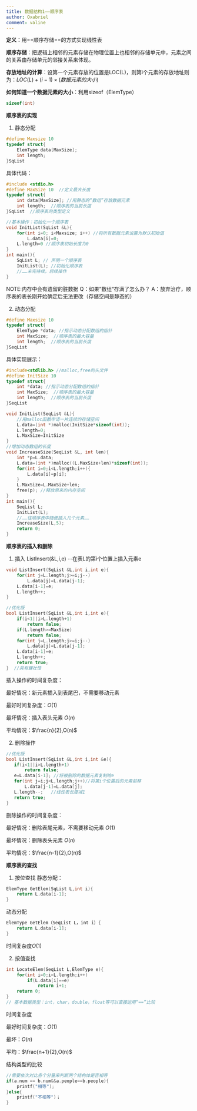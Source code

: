 ```yaml
---
title: 数据结构1——顺序表
author: Oxabriel
comment: valine
---
```

**定义**：用==顺序存储==的方式实现线性表

**顺序存储**：把逻辑上相邻的元素存储在物理位置上也相邻的存储单元中，元素之间的关系由存储单元的邻接关系来体现。

**存放地址的计算**：设第一个元素存放的位置是LOC(L)，则第i个元素的存放地址则为：$LOC(L)+(i-1) \times(数据元素的大小)$

**如何知道一个数据元素的大小**：利用sizeof（ElemType）

```c
sizeof(int)
```

 **顺序表的实现**
1. 静态分配
```c
#define Maxsize 10
typedef struct{
    ElemType data[MaxSize];
    int length;
}SqList
```

具体代码：
```c
#include <stdio.h>
#define MaxSize 10  //定义最大长度
typedef struct{
	int data[MaxSize]; //用静态的“数组”存放数据元素
	int length;  //顺序表的当前长度
}SqList  //顺序表的类型定义

//基本操作：初始化一个顺序表
void InitList(SqList &L){
	for(int i=0; i<Maxsize; i++) //将所有数据元素设置为默认初始值
		L.data[i]=0;
	L.length=0 //顺序表初始长度为0
}
int main(){
	SqList L; // 声明一个顺序表
	InitList(L); //初始化顺序表
	//……未完待续，后续操作
}
```
NOTE:内存中会有遗留的脏数据
Q：如果”数组“存满了怎么办？
A：放弃治疗，顺序表的表长刚开始确定后无法更改（存储空间是静态的）

2. 动态分配
```c
#define Maxsize 10
typedef struct{
    ElemType *data; //指示动态分配数组的指针
    int MaxSize;  //顺序表的最大容量
    int length;  //顺序表的当前长度
}SeqList
```
具体实现展示：
```c
#include<stdlib.h> //malloc,free的头文件
#define InitSize 10 
typedef struct{
    int *data; //指示动态分配数组的指针
    int MaxSize;  //顺序表的最大容量
    int length;  //顺序表的当前长度
}SeqList

void InitList(SeqList &L){
	//用malloc函数申请一片连续的存储空间
	L.data=(int *)malloc(InitSize*sizeof(int));
	L.length=0;
	L.MaxSize=InitSize
}
//增加动态数组的长度
void IncreaseSize(SeqList &L, int len){
	int *p=L.data;
	L.data=(int *)malloc((L.MaxSize+len)*sizeof(int));
	for(int i=0;i<L.length;i++){
		L.data[i]=p[i];
	}
	L.MaxSize=L.MaxSize+len;
	free(p); //释放原来的内存空间
}
int main(){
	SeqList L;
	InitList(L);
	//……往顺序表中随便插入几个元素……
	IncreaseSize(L,5);
	return 0;
}
```

**顺序表的插入和删除**

1. 插入
ListInsert(&L,i,e) --在表L的第i个位置上插入元素e
```c
void ListInsert(SqList &L,int i,int e){
	for(int j=L.length;j>=i;j--)
		L.data[j]=L.data[j-1];
	L.data[i-1]=e;
	L.length++;
}

//优化版
bool ListInsert(SqList &L,int i,int e){
	if(i<1||i>L.length+1)
		return false;
	if(L.length>=MaxSize)
		return false;
	for(int j=L.length;j>=i;j--)
		L.data[j]=L.data[j-1];
	L.data[i-1]=e;
	L.length++;
	return true;
}  //具有健壮性
```
插入操作的时间复杂度：

最好情况：新元素插入到表尾巴，不需要移动元素

最好时间复杂度：$O(1)$

最坏情况：插入表头元素  $O(n)$

平均情况：$\frac{n}{2},O(n)$

2. 删除操作
 ```c
//优化版
bool ListInsert(SqList &L,int i,int &e){
	if(i<1||i>L.length+1)
		return false;
	e=L.data[i-1]; //将被删除的数据元素复制给e
	for(int j=i;j<L,length;j++)//将第i个位置后的元素前移
		L.data[j-1]=L.data[j];
	L.length--;   //线性表长度减1
	return true;
}
```
删除操作的时间复杂度：

最好情况：删除表尾元素，不需要移动元素  $O(1)$

最坏情况：删除表头元素  $O(n)$

平均情况：$\frac{n-1}{2},O(n)$

 **顺序表的查找**

1. 按位查找
静态分配：
```c
ElemType GetElem(SqList L,int i){
	return L.data[i-1];
}
```
动态分配
```c
ElemType GetElem（SeqList L，int i）{
	return L.data[i-1];
}
```
时间复杂度$O(1)$

2. 按值查找
```c
int LocateElem(SeqList L,ElemType e){
	for(int i=0;i<L.length;i++)
		if(L.data[i]==e)
			return i+1;
	return 0;
}
// 基本数据类型：int，char，double，float等可以直接运用“==”比较
```
时间复杂度 

最好时间复杂度：$O(1)$

最坏：$O(n)$

平均：$\frac{n+1}{2},O(n)$


结构类型的比较
```c
//需要依次对比各个分量来判断两个结构体是否相等
if(a.num == b.num&&a.people==b.people){
	printf("相等");
}else{
	printf("不相等")；
}
```